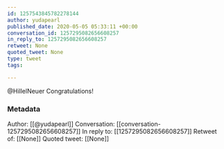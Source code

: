 ```yaml
---
id: 1257543845782278144
author: yudapearl
published_date: 2020-05-05 05:33:11 +00:00
conversation_id: 1257295082656608257
in_reply_to: 1257295082656608257
retweet: None
quoted_tweet: None
type: tweet
tags:

---
```


@HillelNeuer Congratulations!

### Metadata

Author: [[@yudapearl]]
Conversation: [[conversation-1257295082656608257]]
In reply to: [[1257295082656608257]]
Retweet of: [[None]]
Quoted tweet: [[None]]

